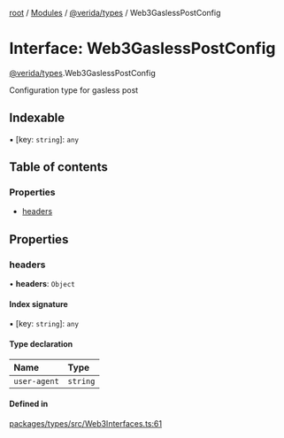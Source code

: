 [root](../README.md) / [Modules](../modules.md) / [@verida/types](../modules/verida_types.md) / Web3GaslessPostConfig

# Interface: Web3GaslessPostConfig

[@verida/types](../modules/verida_types.md).Web3GaslessPostConfig

Configuration type for gasless post

## Indexable

▪ [key: `string`]: `any`

## Table of contents

### Properties

- [headers](verida_types.Web3GaslessPostConfig.md#headers)

## Properties

### headers

• **headers**: `Object`

#### Index signature

▪ [key: `string`]: `any`

#### Type declaration

| Name | Type |
| :------ | :------ |
| `user-agent` | `string` |

#### Defined in

[packages/types/src/Web3Interfaces.ts:61](https://github.com/verida/verida-js/blob/032961c/packages/types/src/Web3Interfaces.ts#L61)
